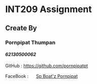 # INT209 Assignment
## Create By 
### **Pornpipat Thumpan** 
#### _62130500062_
GitHub : https://github.com/pornpipatpt

FaceBook :
<img height="16px" src="https://cdn.svgporn.com/logos/facebook.svg"> [Sp Boat'z Pornpipat](https://www.facebook.com/pornpipat.thumpan.3)